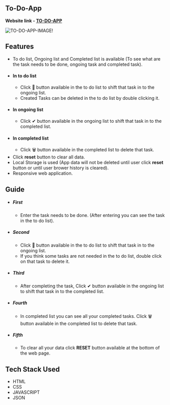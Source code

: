 ## To-Do-App

 **Website link - [TO-DO-APP](https://sivakumar32521.github.io/TO-DO-APP)**

![TO-DO-APP-IMAGE!](Images/To-Do-App-Image.png)

## Features

- To do list, Ongoing list and Completed list is available (To see what are the task needs to be done, ongoing task and completed task).
- #### In to do list
  - Click 🚀 button available in the to do list to shift that task in to the ongoing list.
  - Created Tasks can be deleted in the to do list by double clicking it.
- #### In ongoing list
  - Click ✔ button available in the ongoing list to shift that task in to the completed list.
- #### In completed list
  - Click 🗑 button available in the completed list to delete that task.
- Click **reset** button to clear all data.
- Local Storage is used (App data will not be deleted until user click **reset** button or until user brower history is cleared).
- Responsive web application.

## Guide

- ##### First
  - Enter the task needs to be done. (After entering you can see the task in the to do list).

- ##### Second
  - Click 🚀 button available in the to do list to shift that task in to the ongoing list.
  - If you think some tasks are not needed in the to do list, double click on that task to delete it.

- ##### Third
  - After completing the task, Click ✔ button available in the ongoing list to shift that task in to the completed list.

- ##### Fourth
  - In completed list you can see all your completed tasks. Click 🗑 button available in the completed list to delete that task.

- ##### Fifth
  - To clear all your data click **RESET** button available at the bottom of the web page. 

## Tech Stack Used

- HTML
- CSS
- JAVASCRIPT
- JSON
